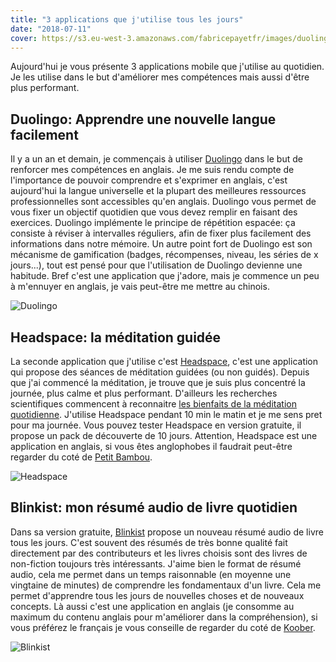 ```yaml
---
title: "3 applications que j'utilise tous les jours"
date: "2018-07-11"
cover: https://s3.eu-west-3.amazonaws.com/fabricepayetfr/images/duolingo.png
---
```


Aujourd'hui je vous présente 3 applications mobile que j'utilise au quotidien. Je les utilise dans le but d'améliorer mes compétences mais aussi d'être plus performant.

## Duolingo: Apprendre une nouvelle langue facilement

Il y a un an et demain, je commençais à utiliser [Duolingo](https://www.duolingo.com/) dans le but de renforcer mes compétences en anglais. Je me suis rendu compte de l'importance de pouvoir comprendre et s'exprimer en anglais, c'est aujourd'hui la langue universelle et la plupart des meilleures ressources professionnelles sont accessibles qu'en anglais.
Duolingo vous permet de vous fixer un objectif quotidien que vous devez remplir en faisant des exercices. Duolingo implémente le principe de répétition espacée: ça consiste à réviser à intervalles réguliers, afin de fixer plus facilement des informations dans notre mémoire. Un autre point fort de Duolingo est son mécanisme de gamification (badges, récompenses, niveau, les séries de x jours...), tout est pensé pour que l'utilisation de Duolingo devienne une habitude. Bref c'est une application que j'adore, mais je commence un peu à m'ennuyer en anglais, je vais peut-être me mettre au chinois.

![Duolingo](https://s3.eu-west-3.amazonaws.com/fabricepayetfr/images/duolingo.png)

## Headspace: la méditation guidée

La seconde application que j'utilise c'est [Headspace](https://www.headspace.com/), c'est une application qui propose des séances de méditation guidées (ou non guidés). Depuis que j'ai commencé la méditation, je trouve que je suis plus concentré la journée, plus calme et plus performant. D'ailleurs les recherches scientifiques commencent à reconnaitre [les bienfaits de la méditation quotidienne](http://www.jneurosci.org/content/35/46/15307.short?sid=1615a22b-af57-427b-9319-dfd2f7b161f0). J'utilise Headspace pendant 10 min le matin et je me sens pret pour ma journée. Vous pouvez tester Headspace en version gratuite, il propose un pack de découverte de 10 jours. Attention, Headspace est une application en anglais, si vous êtes anglophobes il faudrait peut-être regarder du coté de [Petit Bambou](https://www.petitbambou.com/).

![Headspace](https://s3.eu-west-3.amazonaws.com/fabricepayetfr/images/headspace.png)

## Blinkist: mon résumé audio de livre quotidien

Dans sa version gratuite, [Blinkist](https://www.blinkist.com/) propose un nouveau résumé audio de livre tous les jours. C'est souvent des résumés de très bonne qualité fait directement par des contributeurs et les livres choisis sont des livres de non-fiction toujours très intéressants. J'aime bien le format de résumé audio, cela me permet dans un temps raisonnable (en moyenne une vingtaine de minutes) de comprendre les fondamentaux d'un livre. Cela me permet d'apprendre tous les jours de nouvelles choses et de nouveaux concepts. Là aussi c'est une application en anglais (je consomme au maximum du contenu anglais pour m'améliorer dans la compréhension), si vous préférez le français je vous conseille de regarder du coté de [Koober](https://goo.gl/kw8PjV).

![Blinkist](https://s3.eu-west-3.amazonaws.com/fabricepayetfr/images/blinkist.png)

